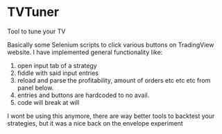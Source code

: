 # TVTuner
Tool to tune your TV

Basically some Selenium scripts to click various buttons on TradingView website.
I have implemented general functionality like:
1) open input tab of a strategy
2) fiddle with said input entries
3) reload and parse the profitability, amount of orders etc etc etc from panel below.
4) entries and buttons are hardcoded to no avail.
5) code will break at will

I wont be using this anymore, there are way better tools to backtest your strategies, but it was a nice back on the envelope experiment 
